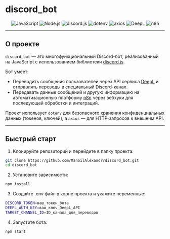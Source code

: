 # discord_bot

<p align="center">
  <img src="https://img.shields.io/badge/JavaScript-F7DF1E?style=for-the-badge&logo=javascript&logoColor=black" alt="JavaScript" />
  <img src="https://img.shields.io/badge/Node.js-339933?style=for-the-badge&logo=nodedotjs&logoColor=white" alt="Node.js" />
  <img src="https://img.shields.io/badge/Discord.js-7289DA?style=for-the-badge&logo=discord&logoColor=white" alt="discord.js" />
  <img src="https://img.shields.io/badge/Dotenv-464646?style=for-the-badge&logo=dotenv&logoColor=white" alt="dotenv" />
  <img src="https://img.shields.io/badge/Axios-5A29E4?style=for-the-badge&logo=axios&logoColor=white" alt="axios" />
  <img src="https://img.shields.io/badge/DeepL-005FFF?style=for-the-badge&logo=deepl&logoColor=white" alt="DeepL" />
  <img src="https://img.shields.io/badge/n8n-FF3E00?style=for-the-badge&logo=n8n&logoColor=white" alt="n8n" />
</p>

---

## О проекте

`discord_bot` — это многофункциональный Discord-бот, реализованный на JavaScript с использованием библиотеки [discord.js](https://discord.js.org/).

Бот умеет:

-   Переводить сообщения пользователей через API сервиса [DeepL](https://www.deepl.com/pro#developer) и отправлять переводы в специальный Discord-канал.
-   Передавать данные сообщений и другую информацию на автоматизационную платформу [n8n](https://n8n.io/) через вебхуки для последующей обработки и интеграций.

Проект использует `dotenv` для безопасного хранения конфиденциальных данных (токенов, ключей), а `axios` — для HTTP-запросов к внешним API.

---

## Быстрый старт

1. Клонируйте репозиторий и перейдите в папку проекта:

```bash
git clone https://github.com/ManoilAlexandr/discord_bot.git
cd discord_bot
```

2. Установите зависимости:

```bash
npm install
```

3. Создайте .env файл в корне проекта и укажите переменные:

```bash
DISCORD_TOKEN=ваш_токен_бота
DEEPL_AUTH_KEY=ваш_ключ_DeepL_API
TARGET_CHANNEL_ID=ID_канала_для_переводов
```

4. Запустите бота:

```bash
npm start
```
